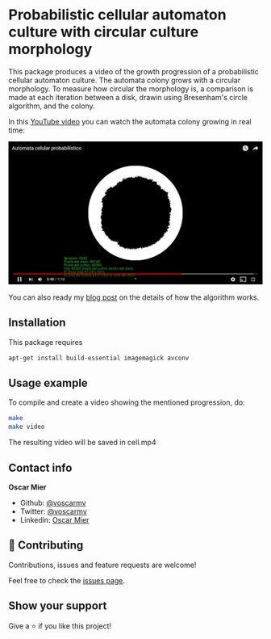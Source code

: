 # Probabilistic cellular automaton culture with circular culture morphology

This package produces a video of the growth progression of a probabilistic cellular automaton culture.
The automata colony grows with a circular morphology. To measure how circular the morphology
is, a comparison is made at each iteration between a disk, drawin using Bresenham's circle algorithm,
and the colony.

In this [YouTube video](https://www.youtube.com/watch?v=46WZUcRUPEI) you can watch the automata colony growing in real time:

[![](header.png)](https://www.youtube.com/watch?v=46WZUcRUPEI)

You can also ready my [blog post](http://cienciadesatada.blogspot.com/2015/06/dibujando-circulos-aproximados-con-un.html) on the details of how the algorithm works.


## Installation

This package requires

```sh
apt-get install build-essential imagemagick avconv
```

## Usage example

To compile and create a video showing the mentioned progression, do:

```sh
make
make video
```

The resulting video will be saved in cell.mp4

## Contact info

**Oscar Mier**
- Github: [@voscarmv](https://github.com/voscarmv)
- Twitter: [@voscarmv](https://twitter.com/voscarmv)
- Linkedin: [Oscar Mier](https://www.linkedin.com/in/oscar-mier-072984196/) 

## 🤝 Contributing

Contributions, issues and feature requests are welcome!

Feel free to check the [issues page](../../issues/).

## Show your support

Give a ⭐️ if you like this project!
